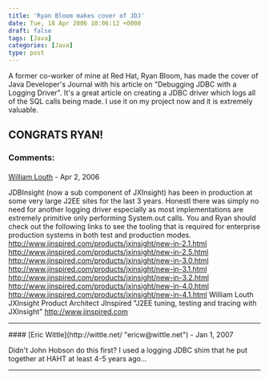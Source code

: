 ```yaml
---
title: 'Ryan Bloom makes cover of JDJ'
date: Tue, 18 Apr 2006 10:06:12 +0000
draft: false
tags: [Java]
categories: [Java]
type: post
---
```


A former co-worker of mine at Red Hat, Ryan Bloom, has made the cover of Java Developer's Journal with his article on "Debugging JDBC with a Logging Driver". It's a great article on creating a JDBC driver which logs all of the SQL calls being made. I use it on my project now and it is extremely valuable.

CONGRATS RYAN!
---
### Comments:
#### 
[William Louth](http://www.jinspired.com "william.louth@jinspired.com") - <time datetime="2006-04-18 14:42:44">Apr 2, 2006</time>

JDBInsight (now a sub component of JXInsight) has been in production at some very large J2EE sites for the last 3 years. Honestl there was simply no need for another logging driver especially as most implementations are extremely primitive only performing System.out calls. You and Ryan should check out the following links to see the tooling that is required for enterprise production systems in both test and production modes. http://www.jinspired.com/products/jxinsight/new-in-2.1.html http://www.jinspired.com/products/jxinsight/new-in-2.5.html http://www.jinspired.com/products/jxinsight/new-in-3.0.html http://www.jinspired.com/products/jxinsight/new-in-3.1.html http://www.jinspired.com/products/jxinsight/new-in-3.2.html http://www.jinspired.com/products/jxinsight/new-in-4.0.html http://www.jinspired.com/products/jxinsight/new-in-4.1.html William Louth JXInsight Product Architect JInspired "J2EE tuning, testing and tracing with JXInsight" http://www.jinspired.com
<hr />
#### 
[Eric Wittle](http://wittle.net/ "ericw@wittle.net") - <time datetime="2007-01-01 17:52:12">Jan 1, 2007</time>

Didn't John Hobson do this first? I used a logging JDBC shim that he put together at HAHT at least 4-5 years ago...
<hr />
